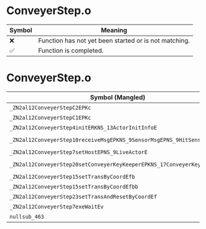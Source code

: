 # ConveyerStep.o
| Symbol | Meaning 
| ------------- | ------------- 
| :x: | Function has not yet been started or is not matching. 
| :white_check_mark: | Function is completed. 


# ConveyerStep.o
| Symbol (Mangled) | Symbol (Demangled) | Decompiled? |
| ------------- |  ------------- | ------------- |
| `_ZN2al12ConveyerStepC2EPKc` | `al::ConveyerStep::ConveyerStep(char const*)` | :white_check_mark: |
| `_ZN2al12ConveyerStepC1EPKc` | `al::ConveyerStep::ConveyerStep(char const*)` | :white_check_mark: |
| `_ZN2al12ConveyerStep4initERKNS_13ActorInitInfoE` | `al::ConveyerStep::init(al::ActorInitInfo const&)` | :white_check_mark: |
| `_ZN2al12ConveyerStep10receiveMsgEPKNS_9SensorMsgEPNS_9HitSensorES5_` | `al::ConveyerStep::receiveMsg(al::SensorMsg const*,al::HitSensor *,al::HitSensor *)` | :white_check_mark: |
| `_ZN2al12ConveyerStep7setHostEPNS_9LiveActorE` | `al::ConveyerStep::setHost(al::LiveActor *)` | :white_check_mark: |
| `_ZN2al12ConveyerStep20setConveyerKeyKeeperEPKNS_17ConveyerKeyKeeperEf` | `al::ConveyerStep::setConveyerKeyKeeper(al::ConveyerKeyKeeper const*,float)` | :white_check_mark: |
| `_ZN2al12ConveyerStep15setTransByCoordEfb` | `al::ConveyerStep::setTransByCoord(float,bool)` | :white_check_mark: |
| `_ZN2al12ConveyerStep15setTransByCoordEfbb` | `al::ConveyerStep::setTransByCoord(float,bool,bool)` | :white_check_mark: |
| `_ZN2al12ConveyerStep23setTransAndResetByCoordEf` | `al::ConveyerStep::setTransAndResetByCoord(float)` | :white_check_mark: |
| `_ZN2al12ConveyerStep7exeWaitEv` | `al::ConveyerStep::exeWait(void)` | :white_check_mark: |
| `nullsub_463` | `` | :white_check_mark: |
